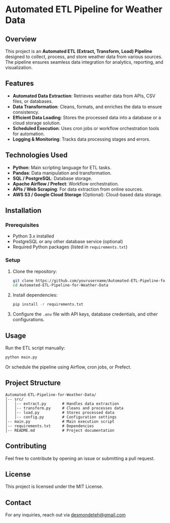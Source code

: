 # Automated ETL Pipeline for Weather Data

## Overview
This project is an **Automated ETL (Extract, Transform, Load) Pipeline** designed to collect, process, and store weather data from various sources. The pipeline ensures seamless data integration for analytics, reporting, and visualization.

## Features
- **Automated Data Extraction**: Retrieves weather data from APIs, CSV files, or databases.
- **Data Transformation**: Cleans, formats, and enriches the data to ensure consistency.
- **Efficient Data Loading**: Stores the processed data into a database or a cloud storage solution.
- **Scheduled Execution**: Uses cron jobs or workflow orchestration tools for automation.
- **Logging & Monitoring**: Tracks data processing stages and errors.

## Technologies Used
- **Python**: Main scripting language for ETL tasks.
- **Pandas**: Data manipulation and transformation.
- **SQL / PostgreSQL**: Database storage.
- **Apache Airflow / Prefect**: Workflow orchestration.
- **APIs / Web Scraping**: For data extraction from online sources.
- **AWS S3 / Google Cloud Storage** (Optional): Cloud-based data storage.

## Installation
### Prerequisites
- Python 3.x installed
- PostgreSQL or any other database service (optional)
- Required Python packages (listed in `requirements.txt`)

### Setup
1. Clone the repository:
   ```sh
   git clone https://github.com/yourusername/Automated-ETL-Pipeline-for-Weather-Data.git
   cd Automated-ETL-Pipeline-for-Weather-Data
   ```
2. Install dependencies:
   ```sh
   pip install -r requirements.txt
   ```
3. Configure the `.env` file with API keys, database credentials, and other configurations.

## Usage
Run the ETL script manually:
```sh
python main.py
```
Or schedule the pipeline using Airflow, cron jobs, or Prefect.

## Project Structure
```
Automated-ETL-Pipeline-for-Weather-Data/
│-- src/
│   │-- extract.py       # Handles data extraction
│   │-- transform.py     # Cleans and processes data
│   │-- load.py          # Stores processed data
│   │-- config.py        # Configuration settings
│-- main.py              # Main execution script
│-- requirements.txt     # Dependencies
│-- README.md            # Project documentation
```

## Contributing
Feel free to contribute by opening an issue or submitting a pull request.

## License
This project is licensed under the MIT License.

## Contact
For any inquiries, reach out via desmondeteh@gmail.com 

